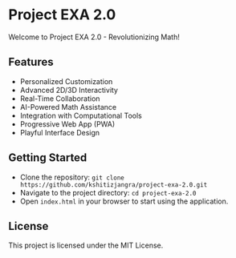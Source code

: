 # Project EXA 2.0

Welcome to Project EXA 2.0 - Revolutionizing Math!

## Features
- Personalized Customization
- Advanced 2D/3D Interactivity
- Real-Time Collaboration
- AI-Powered Math Assistance
- Integration with Computational Tools
- Progressive Web App (PWA)
- Playful Interface Design

## Getting Started
- Clone the repository: `git clone https://github.com/kshitizjangra/project-exa-2.0.git`
- Navigate to the project directory: `cd project-exa-2.0`
- Open `index.html` in your browser to start using the application.

## License
This project is licensed under the MIT License.
